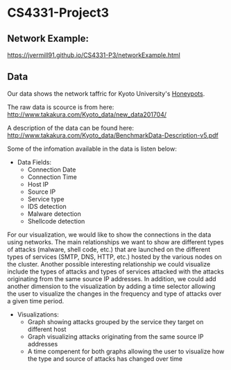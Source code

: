 # CS4331-Project3

## Network Example: 
https://jvermill91.github.io/CS4331-P3/networkExample.html

## Data
Our data shows the network taffric for Kyoto University's [Honeypots](https://en.wikipedia.org/wiki/Honeypot_(computing)).

The raw data is scource is from here: http://www.takakura.com/Kyoto_data/new_data201704/

A description of the data can be found here: http://www.takakura.com/Kyoto_data/BenchmarkData-Description-v5.pdf

Some of the infomation available in the data is listen below:

* Data Fields:
  * Connection Date
  * Connection Time
  * Host IP
  * Source IP
  * Service type
  * IDS detection
  * Malware detection
  * Shellcode detection
  
For our visualization, we would like to show the connections in the data using networks.  The main relationships we want to show are different types of attacks (malware, shell code, etc.) that are launched on the different types of services (SMTP, DNS, HTTP, etc.) hosted by the various nodes on the cluster. Another possible interesting relationship we could visualize include the types of attacks and types of services attacked with the attacks originating from the same source IP addresses. In addition, we could add another dimension to the visualization by adding a time selector allowing the user to visualize the changes in the frequency and type of attacks over a given time period.

* Visualizations:
  * Graph showing attacks grouped by the service they target on different host
  * Graph visualizing attacks originating from the same source IP addresses
  * A time compenent for both graphs allowing the user to visualize how the type and source of attacks has changed over time
